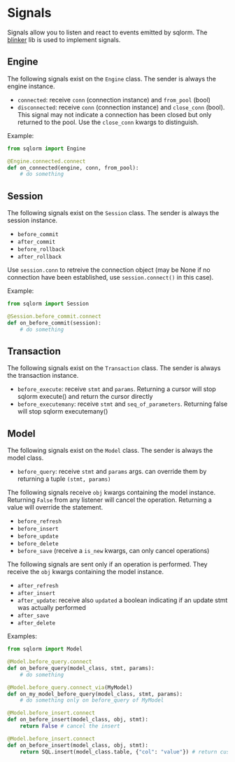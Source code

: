 # Signals

Signals allow you to listen and react to events emitted by sqlorm. The [blinker](https://blinker.readthedocs.io) lib is used to implement signals.

## Engine

The following signals exist on the `Engine` class. The sender is always the engine instance.

- `connected`: receive `conn` (connection instance) and `from_pool` (bool)
- `disconnected`: receive `conn` (connection instance) and `close_conn` (bool). This signal may not indicate a connection has been closed but only returned to the pool. Use the `close_conn` kwargs to distinguish.

Example:

```py
from sqlorm import Engine

@Engine.connected.connect
def on_connected(engine, conn, from_pool):
    # do something
```

## Session

The following signals exist on the `Session` class. The sender is always the session instance.

- `before_commit`
- `after_commit`
- `before_rollback`
- `after_rollback`

Use `session.conn` to retreive the connection object (may be None if no connection have been established, use `session.connect()` in this case).

Example:

```py
from sqlorm import Session

@Session.before_commit.connect
def on_before_commit(session):
    # do something
```

## Transaction

The following signals exist on the `Transaction` class. The sender is always the transaction instance.

- `before_execute`: receive `stmt` and `params`. Returning a cursor will stop sqlorm execute() and return the cursor directly
- `before_executemany`: receive `stmt` and `seq_of_parameters`. Returning false will stop sqlorm executemany()

## Model

The following signals exist on the `Model` class. The sender is always the model class.

- `before_query`: receive `stmt` and `params` args. can override them by returning a tuple `(stmt, params)`

The following signals receive `obj` kwargs containing the model instance.
Returning `False` from any listener will cancel the operation. Returning a value will override the statement.

- `before_refresh`
- `before_insert`
- `before_update`
- `before_delete`
- `before_save` (receive a `is_new` kwargs, can only cancel operations)

The following signals are sent only if an operation is performed. They receive the `obj` kwargs containing the model instance.

- `after_refresh`
- `after_insert`
- `after_update`: receive also `updated` a boolean indicating if an update stmt was actually performed
- `after_save`
- `after_delete`

Examples:

```py
from sqlorm import Model

@Model.before_query.connect
def on_before_query(model_class, stmt, params):
    # do something

@Model.before_query.connect_via(MyModel)
def on_my_model_before_query(model_class, stmt, params):
    # do something only on before_query of MyModel

@Model.before_insert.connect
def on_before_insert(model_class, obj, stmt):
    return False # cancel the insert

@Model.before_insert.connect
def on_before_insert(model_class, obj, stmt):
    return SQL.insert(model_class.table, {"col": "value"}) # return custom statement
```